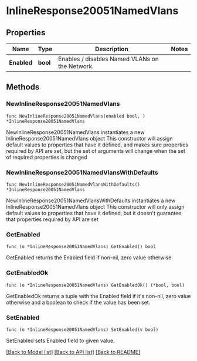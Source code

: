 # InlineResponse20051NamedVlans

## Properties

Name | Type | Description | Notes
------------ | ------------- | ------------- | -------------
**Enabled** | **bool** | Enables / disables Named VLANs on the Network. | 

## Methods

### NewInlineResponse20051NamedVlans

`func NewInlineResponse20051NamedVlans(enabled bool, ) *InlineResponse20051NamedVlans`

NewInlineResponse20051NamedVlans instantiates a new InlineResponse20051NamedVlans object
This constructor will assign default values to properties that have it defined,
and makes sure properties required by API are set, but the set of arguments
will change when the set of required properties is changed

### NewInlineResponse20051NamedVlansWithDefaults

`func NewInlineResponse20051NamedVlansWithDefaults() *InlineResponse20051NamedVlans`

NewInlineResponse20051NamedVlansWithDefaults instantiates a new InlineResponse20051NamedVlans object
This constructor will only assign default values to properties that have it defined,
but it doesn't guarantee that properties required by API are set

### GetEnabled

`func (o *InlineResponse20051NamedVlans) GetEnabled() bool`

GetEnabled returns the Enabled field if non-nil, zero value otherwise.

### GetEnabledOk

`func (o *InlineResponse20051NamedVlans) GetEnabledOk() (*bool, bool)`

GetEnabledOk returns a tuple with the Enabled field if it's non-nil, zero value otherwise
and a boolean to check if the value has been set.

### SetEnabled

`func (o *InlineResponse20051NamedVlans) SetEnabled(v bool)`

SetEnabled sets Enabled field to given value.



[[Back to Model list]](../README.md#documentation-for-models) [[Back to API list]](../README.md#documentation-for-api-endpoints) [[Back to README]](../README.md)


